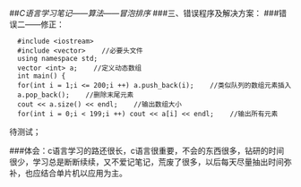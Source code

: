 ##*C语言学习笔记——算法——冒泡排序*
###三、错误程序及解决方案：
###错误二——修正：

      #include <iostream>
      #include <vector>    //必要头文件 
      using namespace std;
      vector <int> a;    //定义动态数组 
      int main() {
      for(int i = 1;i <= 200;i ++) a.push_back(i);    //类似队列的数组元素插入 
      a.pop_back();    //删除末尾元素 
      cout << a.size() << endl;    //输出数组大小 
      for(int i = 0;i < 199;i ++) cout << a[i] << endl;    //输出所有元素
待测试；

###体会：c语言学习的路还很长，c语言很重要，不会的东西很多，钻研的时间很少，学习总是断断续续，又不爱记笔记，荒废了很多，以后每天尽量抽出时间弥补，也应结合单片机以应用为主。



